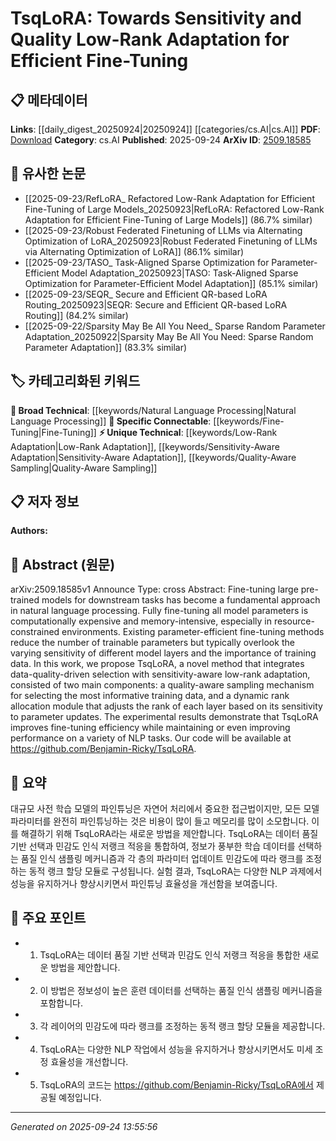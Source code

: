 <!-- KEYWORD_LINKING_METADATA:
{
  "processed_timestamp": "2025-09-24T13:55:56.632844",
  "vocabulary_version": "1.0",
  "selected_keywords": [
    "Natural Language Processing",
    "Fine-Tuning",
    "Low-Rank Adaptation",
    "Sensitivity-Aware Adaptation",
    "Quality-Aware Sampling"
  ],
  "rejected_keywords": [],
  "similarity_scores": {
    "Natural Language Processing": 0.8,
    "Fine-Tuning": 0.9,
    "Low-Rank Adaptation": 0.85,
    "Sensitivity-Aware Adaptation": 0.75,
    "Quality-Aware Sampling": 0.8
  },
  "extraction_method": "AI_prompt_based",
  "budget_applied": true,
  "candidates_json": {
    "candidates": [
      {
        "surface": "Natural Language Processing",
        "canonical": "Natural Language Processing",
        "aliases": [
          "NLP"
        ],
        "category": "broad_technical",
        "rationale": "This is a fundamental domain for the discussed fine-tuning methods, providing a broad context for linking.",
        "novelty_score": 0.2,
        "connectivity_score": 0.9,
        "specificity_score": 0.5,
        "link_intent_score": 0.8
      },
      {
        "surface": "fine-tuning",
        "canonical": "Fine-Tuning",
        "aliases": [
          "model adaptation"
        ],
        "category": "specific_connectable",
        "rationale": "Fine-tuning is central to the paper's methodology, offering strong linkage to related adaptation techniques.",
        "novelty_score": 0.5,
        "connectivity_score": 0.85,
        "specificity_score": 0.7,
        "link_intent_score": 0.9
      },
      {
        "surface": "low-rank adaptation",
        "canonical": "Low-Rank Adaptation",
        "aliases": [
          "low-rank model adaptation"
        ],
        "category": "unique_technical",
        "rationale": "This is a specific technique introduced in the paper, crucial for understanding the proposed method.",
        "novelty_score": 0.7,
        "connectivity_score": 0.6,
        "specificity_score": 0.8,
        "link_intent_score": 0.85
      },
      {
        "surface": "sensitivity-aware",
        "canonical": "Sensitivity-Aware Adaptation",
        "aliases": [
          "sensitivity-based tuning"
        ],
        "category": "unique_technical",
        "rationale": "This concept is novel and central to the paper's approach, offering a new perspective on model adaptation.",
        "novelty_score": 0.8,
        "connectivity_score": 0.5,
        "specificity_score": 0.9,
        "link_intent_score": 0.75
      },
      {
        "surface": "quality-aware sampling",
        "canonical": "Quality-Aware Sampling",
        "aliases": [
          "data-quality sampling"
        ],
        "category": "unique_technical",
        "rationale": "This is a novel component of the proposed method, emphasizing the importance of data quality in model training.",
        "novelty_score": 0.7,
        "connectivity_score": 0.55,
        "specificity_score": 0.85,
        "link_intent_score": 0.8
      }
    ],
    "ban_list_suggestions": [
      "method",
      "performance",
      "experiment"
    ]
  },
  "decisions": [
    {
      "candidate_surface": "Natural Language Processing",
      "resolved_canonical": "Natural Language Processing",
      "decision": "linked",
      "scores": {
        "novelty": 0.2,
        "connectivity": 0.9,
        "specificity": 0.5,
        "link_intent": 0.8
      }
    },
    {
      "candidate_surface": "fine-tuning",
      "resolved_canonical": "Fine-Tuning",
      "decision": "linked",
      "scores": {
        "novelty": 0.5,
        "connectivity": 0.85,
        "specificity": 0.7,
        "link_intent": 0.9
      }
    },
    {
      "candidate_surface": "low-rank adaptation",
      "resolved_canonical": "Low-Rank Adaptation",
      "decision": "linked",
      "scores": {
        "novelty": 0.7,
        "connectivity": 0.6,
        "specificity": 0.8,
        "link_intent": 0.85
      }
    },
    {
      "candidate_surface": "sensitivity-aware",
      "resolved_canonical": "Sensitivity-Aware Adaptation",
      "decision": "linked",
      "scores": {
        "novelty": 0.8,
        "connectivity": 0.5,
        "specificity": 0.9,
        "link_intent": 0.75
      }
    },
    {
      "candidate_surface": "quality-aware sampling",
      "resolved_canonical": "Quality-Aware Sampling",
      "decision": "linked",
      "scores": {
        "novelty": 0.7,
        "connectivity": 0.55,
        "specificity": 0.85,
        "link_intent": 0.8
      }
    }
  ]
}
-->

# TsqLoRA: Towards Sensitivity and Quality Low-Rank Adaptation for Efficient Fine-Tuning

## 📋 메타데이터

**Links**: [[daily_digest_20250924|20250924]] [[categories/cs.AI|cs.AI]]
**PDF**: [Download](https://arxiv.org/pdf/2509.18585.pdf)
**Category**: cs.AI
**Published**: 2025-09-24
**ArXiv ID**: [2509.18585](https://arxiv.org/abs/2509.18585)

## 🔗 유사한 논문
- [[2025-09-23/RefLoRA_ Refactored Low-Rank Adaptation for Efficient Fine-Tuning of Large Models_20250923|RefLoRA: Refactored Low-Rank Adaptation for Efficient Fine-Tuning of Large Models]] (86.7% similar)
- [[2025-09-23/Robust Federated Finetuning of LLMs via Alternating Optimization of LoRA_20250923|Robust Federated Finetuning of LLMs via Alternating Optimization of LoRA]] (86.1% similar)
- [[2025-09-23/TASO_ Task-Aligned Sparse Optimization for Parameter-Efficient Model Adaptation_20250923|TASO: Task-Aligned Sparse Optimization for Parameter-Efficient Model Adaptation]] (85.1% similar)
- [[2025-09-23/SEQR_ Secure and Efficient QR-based LoRA Routing_20250923|SEQR: Secure and Efficient QR-based LoRA Routing]] (84.2% similar)
- [[2025-09-22/Sparsity May Be All You Need_ Sparse Random Parameter Adaptation_20250922|Sparsity May Be All You Need: Sparse Random Parameter Adaptation]] (83.3% similar)

## 🏷️ 카테고리화된 키워드
**🧠 Broad Technical**: [[keywords/Natural Language Processing|Natural Language Processing]]
**🔗 Specific Connectable**: [[keywords/Fine-Tuning|Fine-Tuning]]
**⚡ Unique Technical**: [[keywords/Low-Rank Adaptation|Low-Rank Adaptation]], [[keywords/Sensitivity-Aware Adaptation|Sensitivity-Aware Adaptation]], [[keywords/Quality-Aware Sampling|Quality-Aware Sampling]]

## 📋 저자 정보

**Authors:** 

## 📄 Abstract (원문)

arXiv:2509.18585v1 Announce Type: cross 
Abstract: Fine-tuning large pre-trained models for downstream tasks has become a fundamental approach in natural language processing. Fully fine-tuning all model parameters is computationally expensive and memory-intensive, especially in resource-constrained environments. Existing parameter-efficient fine-tuning methods reduce the number of trainable parameters but typically overlook the varying sensitivity of different model layers and the importance of training data. In this work, we propose TsqLoRA, a novel method that integrates data-quality-driven selection with sensitivity-aware low-rank adaptation, consisted of two main components: a quality-aware sampling mechanism for selecting the most informative training data, and a dynamic rank allocation module that adjusts the rank of each layer based on its sensitivity to parameter updates. The experimental results demonstrate that TsqLoRA improves fine-tuning efficiency while maintaining or even improving performance on a variety of NLP tasks. Our code will be available at https://github.com/Benjamin-Ricky/TsqLoRA.

## 📝 요약

대규모 사전 학습 모델의 파인튜닝은 자연어 처리에서 중요한 접근법이지만, 모든 모델 파라미터를 완전히 파인튜닝하는 것은 비용이 많이 들고 메모리를 많이 소모합니다. 이를 해결하기 위해 TsqLoRA라는 새로운 방법을 제안합니다. TsqLoRA는 데이터 품질 기반 선택과 민감도 인식 저랭크 적응을 통합하여, 정보가 풍부한 학습 데이터를 선택하는 품질 인식 샘플링 메커니즘과 각 층의 파라미터 업데이트 민감도에 따라 랭크를 조정하는 동적 랭크 할당 모듈로 구성됩니다. 실험 결과, TsqLoRA는 다양한 NLP 과제에서 성능을 유지하거나 향상시키면서 파인튜닝 효율성을 개선함을 보여줍니다.

## 🎯 주요 포인트

- 1. TsqLoRA는 데이터 품질 기반 선택과 민감도 인식 저랭크 적응을 통합한 새로운 방법을 제안합니다.
- 2. 이 방법은 정보성이 높은 훈련 데이터를 선택하는 품질 인식 샘플링 메커니즘을 포함합니다.
- 3. 각 레이어의 민감도에 따라 랭크를 조정하는 동적 랭크 할당 모듈을 제공합니다.
- 4. TsqLoRA는 다양한 NLP 작업에서 성능을 유지하거나 향상시키면서도 미세 조정 효율성을 개선합니다.
- 5. TsqLoRA의 코드는 https://github.com/Benjamin-Ricky/TsqLoRA에서 제공될 예정입니다.


---

*Generated on 2025-09-24 13:55:56*